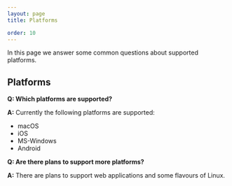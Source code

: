 ```yaml
---
layout: page
title: Platforms

order: 10
---
```


In this page we answer some common questions about supported platforms.

## Platforms

**Q: Which platforms are supported?**

**A:** Currently the following platforms are supported:

* macOS
* iOS
* MS-Windows
* Android

**Q: Are there plans to support more platforms?**

**A:** There are plans to support web applications and some flavours of Linux.
